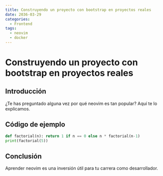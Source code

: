 ```yaml
---
title: Construyendo un proyecto con bootstrap en proyectos reales
date: 2036-03-29
categories:
  - Frontend
tags:
  - neovim
  - docker
---
```


# Construyendo un proyecto con bootstrap en proyectos reales

## Introducción

¿Te has preguntado alguna vez por qué neovim es tan popular? Aquí te lo explicamos.

## Código de ejemplo

```python
def factorial(n): return 1 if n == 0 else n * factorial(n-1)
print(factorial(5))
```

## Conclusión

Aprender neovim es una inversión útil para tu carrera como desarrollador.